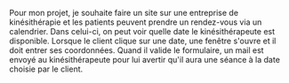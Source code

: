Pour mon projet, je souhaite faire un site sur une entreprise de kinésithérapie et les patients peuvent prendre un rendez-vous via un calendrier. Dans celui-ci, on peut voir quelle date le kinésithérapeute est disponible.
Lorsque le client clique sur une date, une fenêtre s'ouvre et il doit entrer ses coordonnées.
Quand il valide le formulaire, un mail est envoyé au kinésithérapeute pour lui avertir qu'il aura une séance à la date choisie par le client.